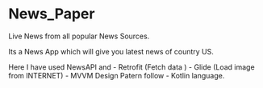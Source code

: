 # News_Paper
Live News from all popular News Sources.

Its a News App which will give you latest news of country US.

Here I have used NewsAPI and - Retrofit (Fetch data ) - Glide (Load image from INTERNET) - MVVM 
Design Patern follow - Kotlin language.


